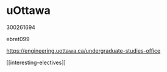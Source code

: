 # uOttawa

300261694

ebret099

<https://engineering.uottawa.ca/undergraduate-studies-office>

[[interesting-electives]]
